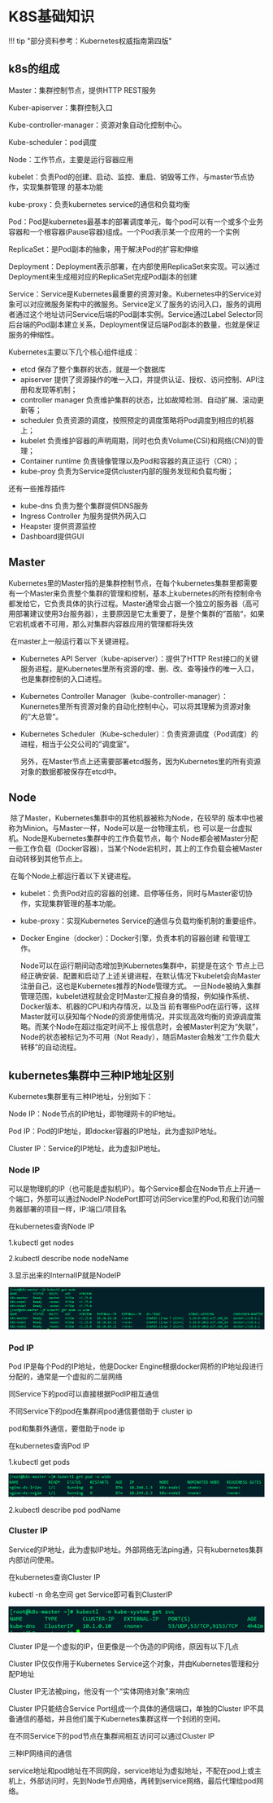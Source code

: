 # K8S基础知识

!!! tip "部分资料参考：Kubernetes权威指南第四版"



## k8s的组成

Master：集群控制节点，提供HTTP REST服务

Kuber-apiserver：集群控制入口

Kube-controller-manager：资源对象自动化控制中心。

Kube-scheduler：pod调度

Node：工作节点，主要是运行容器应用

kubelet：负责Pod的创建、启动、监控、重启、销毁等工作，与master节点协作，实现集群管理	的基本功能

kube-proxy：负责kubernetes service的通信和负载均衡

Pod：Pod是kubernetes最基本的部署调度单元，每个pod可以有一个或多个业务容器和一个根容器(Pause容器)组成。一个Pod表示某一个应用的一个实例

ReplicaSet：是Pod副本的抽象，用于解决Pod的扩容和伸缩

Deployment：Deployment表示部署，在内部使用ReplicaSet来实现。可以通过Deployment来生成相对应的ReplicaSet完成Pod副本的创建

Service：Service是Kubernetes最重要的资源对象。Kubernetes中的Service对象可以对应微服务架构中的微服务。Service定义了服务的访问入口，服务的调用者通过这个地址访问Service后端的Pod副本实例。Service通过Label Selector同后台端的Pod副本建立关系，Deployment保证后端Pod副本的数量，也就是保证服务的伸缩性。

Kubernetes主要以下几个核心组件组成：

- etcd  保存了整个集群的状态，就是一个数据库
- apiserver  提供了资源操作的唯一入口，并提供认证、授权、访问控制、API注册和发现等机制；
- controller manager 负责维护集群的状态，比如故障检测、自动扩展、滚动更新等；
- scheduler 负责资源的调度，按照预定的调度策略将Pod调度到相应的机器上；
- kubelet 负责维护容器的声明周期，同时也负责Volume(CSI)和网络(CNI)的管理；
- Container runtime 负责镜像管理以及Pod和容器的真正运行（CRI）；
- kube-proy 负责为Service提供cluster内部的服务发现和负载均衡；

 还有一些推荐插件

- kube-dns 负责为整个集群提供DNS服务
- Ingress Controller 为服务提供外网入口
- Heapster 提供资源监控
- Dashboard提供GUI



## Master

​	Kubernetes里的Master指的是集群控制节点，在每个kubernetes集群里都需要有一个Master来负责整个集群的管理和控制，基本上kubernetes的所有控制命令都发给它，它负责具体的执行过程。Master通常会占据一个独立的服务器（高可用部署建议使用3台服务器），主要原因是它太重要了，是整个集群的”首脑“，如果它宕机或者不可用，那么对集群内容器应用的管理都将失效

​	在master上一般运行着以下关键进程。

- Kubernetes API Server（kube-apiserver）：提供了HTTP Rest接口的关键服务进程，是Kubernetes里所有资源的增、删、改、查等操作的唯一入口，也是集群控制的入口进程。

- Kubernetes Controller Manager（kube-controller-manager）：Kunernetes里所有资源对象的自动化控制中心，可以将其理解为资源对象的”大总管“。

- Kubernetes Scheduler（Kube-scheduler）：负责资源调度（Pod调度）的进程，相当于公交公司的”调度室“。

  另外，在Master节点上还需要部署etcd服务，因为Kubernetes里的所有资源对象的数据都被保存在etcd中。



## Node

​	除了Master，Kubernetes集群中的其他机器被称为Node，在较早的 版本中也被称为Minion。与Master一样，Node可以是一台物理主机，也 可以是一台虚拟机。Node是Kubernetes集群中的工作负载节点，每个 Node都会被Master分配一些工作负载（Docker容器），当某个Node宕机时，其上的工作负载会被Master自动转移到其他节点上。

​	在每个Node上都运行着以下关键进程。 

- kubelet：负责Pod对应的容器的创建、启停等任务，同时与Master密切协作，实现集群管理的基本功能。 

-  kube-proxy：实现Kubernetes Service的通信与负载均衡机制的重要组件。 

- Docker Engine（docker）：Docker引擎，负责本机的容器创建 和管理工作。 

  Node可以在运行期间动态增加到Kubernetes集群中，前提是在这个 节点上已经正确安装、配置和启动了上述关键进程，在默认情况下kubelet会向Master注册自己，这也是Kubernetes推荐的Node管理方式。 一旦Node被纳入集群管理范围，kubelet进程就会定时Master汇报自身的情报，例如操作系统、Docker版本、机器的CPU和内存情况，以及当 前有哪些Pod在运行等，这样Master就可以获知每个Node的资源使用情况，并实现高效均衡的资源调度策略。而某个Node在超过指定时间不上 报信息时，会被Master判定为“失联”，Node的状态被标记为不可用（Not Ready），随后Master会触发“工作负载大转移”的自动流程。 

  

## kubernetes集群中三种IP地址区别

Kubernetes集群里有三种IP地址，分别如下：

Node IP：Node节点的IP地址，即物理网卡的IP地址。

Pod IP：Pod的IP地址，即docker容器的IP地址，此为虚拟IP地址。

Cluster IP：Service的IP地址，此为虚拟IP地址。



### Node IP

可以是物理机的IP（也可能是虚拟机IP）。每个Service都会在Node节点上开通一个端口，外部可以通过NodeIP:NodePort即可访问Service里的Pod,和我们访问服务器部署的项目一样，IP:端口/项目名

在kubernetes查询Node IP

1.kubectl get nodes

2.kubectl describe node nodeName

3.显示出来的InternalIP就是NodeIP

![image-20200605151757780](../images/image-20200605151757780.png)



### Pod IP

Pod IP是每个Pod的IP地址，他是Docker Engine根据docker网桥的IP地址段进行分配的，通常是一个虚拟的二层网络

同Service下的pod可以直接根据PodIP相互通信

不同Service下的pod在集群间pod通信要借助于 cluster ip

pod和集群外通信，要借助于node ip

在kubernetes查询Pod IP

1.kubectl get pods

![image-20200605151909999](../images/image-20200605151909999.png)

2.kubectl describe pod podName



### Cluster IP

Service的IP地址，此为虚拟IP地址。外部网络无法ping通，只有kubernetes集群内部访问使用。

在kubernetes查询Cluster IP

kubectl -n 命名空间 get Service即可看到ClusterIP

![image-20200605151716542](../images/image-20200605151716542.png)

Cluster IP是一个虚拟的IP，但更像是一个伪造的IP网络，原因有以下几点

Cluster IP仅仅作用于Kubernetes Service这个对象，并由Kubernetes管理和分配P地址

Cluster IP无法被ping，他没有一个“实体网络对象”来响应

Cluster IP只能结合Service Port组成一个具体的通信端口，单独的Cluster IP不具备通信的基础，并且他们属于Kubernetes集群这样一个封闭的空间。

在不同Service下的pod节点在集群间相互访问可以通过Cluster IP

三种IP网络间的通信

service地址和pod地址在不同网段，service地址为虚拟地址，不配在pod上或主机上，外部访问时，先到Node节点网络，再转到service网络，最后代理给pod网络。



